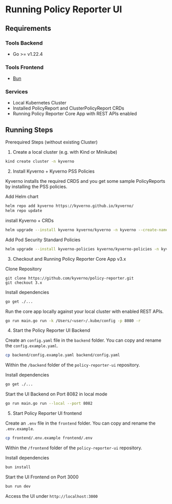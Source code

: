 # Running Policy Reporter UI

## Requirements

### Tools Backend

* Go >= v1.22.4

### Tools Frontend

* [Bun](https://bun.sh/)

### Services

* Local Kubernetes Cluster
* Installed PolicyReport and ClusterPolicyReport CRDs
* Running Policy Reporter Core App with REST APIs enabled

## Running Steps

Prerequired Steps (without existing Cluster)

1. Create a local cluster (e.g. with Kind or Minikube)

```bash
kind create cluster -n kyverno
```

2. Install Kyverno + Kyverno PSS Policies

Kyverno installs the required CRDS and you get some sample PolicyReports by installing the PSS policies.

Add Helm chart

```bash
helm repo add kyverno https://kyverno.github.io/kyverno/
helm repo update
```

install Kyverno + CRDs

```bash
helm upgrade --install kyverno kyverno/kyverno -n kyverno --create-namespace
```

Add Pod Security Standard Policies

```bash
helm upgrade --install kyverno-policies kyverno/kyverno-policies -n kyverno --set podSecurityStandard=restricted
```

3. Checkout and Running Policy Reporter Core App v3.x

Clone Repository

```
git clone https://github.com/kyverno/policy-reporter.git
git checkout 3.x 
```

Install dependencies

```bash
go get ./...
```

Run the core app locally against your local cluster with enabled REST APIs.

```bash
go run main.go run -k /Users/<user>/.kube/config -p 8080 -r
```

4. Start the Policy Reporter UI Backend

Create an `config.yaml` file in the `backend` folder. You can copy and rename the `config.example.yaml`.

```bash
cp backend/config.example.yaml backend/config.yaml
```

Within the `/backend` folder of the `policy-reporter-ui` repository.

Install dependencies

```bash
go get ./...
```

Start the UI Backend on Port 8082 in local mode

```bash
go run main.go run --local --port 8082
```

5. Start Policy Reporter UI frontend

Create an `.env` file in the `frontend` folder. You can copy and rename the `.env.example`.

```bash
cp frontend/.env.example frontend/.env
```

Within the `/frontend` folder of the `policy-reporter-ui` repository.

Install dependencies

```bash
bun install
```

Start the UI Frontend on Port 3000

```bash
bun run dev
```

Access the UI under `http://localhost:3000`
